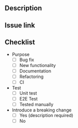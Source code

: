 ## Description

## Issue link

## Checklist

- Purpose
    - [ ] Bug fix
    - [ ] New functionality
    - [ ] Documentation
    - [ ] Refactoring
    - [ ] CI
- Test
    - [ ] Unit test
    - [ ] E2E Test
    - [ ] Tested manually
- Introduce a breaking change
    - [ ] Yes (description required)
    - [ ] No
